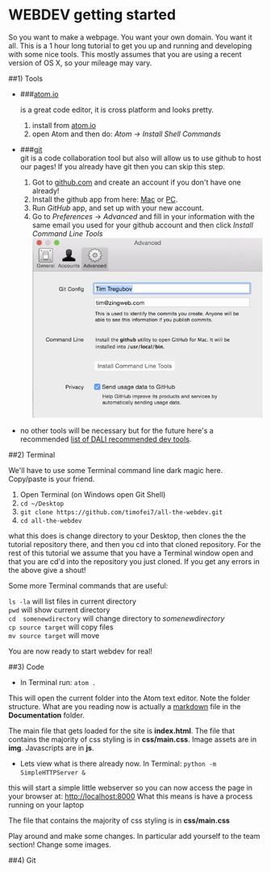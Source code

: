 # WEBDEV getting started


So you want to make a webpage. You want your own domain.  You want it all.  This is a 1 hour long tutorial to get you up and running and developing with some nice tools.  This mostly assumes that you are using a recent version of OS X, so your mileage may vary.


##1)  Tools

* ###[atom.io](http://atom.io)

  is a great code editor, it is cross platform and looks pretty.
  1. install from [atom.io](http://atom.io)
  2. open Atom and then do: *Atom -> Install Shell Commands*

* ###[git](http://git-scm.com)  
  git is a code collaboration tool but also will allow us to use github to host our pages! If you already have git then you can skip this step.
  1.  Got to [github.com](http://github.com) and create an account if you don't have one already!
  1.  Install the github app from here: [Mac](http://mac.github.com) or [PC](http://windows.github.com).
  1.  Run *GitHub* app, and set up with your new account.
  1.  Go to *Preferences* -> *Advanced* and fill in your information with the same email you used for your github account and then click *Install Command Line Tools*
  ![](docs/img/github_cmd.png)

* no other tools will be necessary but for the future here's a recommended [list of DALI recommended dev tools](https://docs.google.com/document/d/1XODTyblh3NP1sxO-mObPfx5STlbD78tK0r2lmj4E8Co).

##2)  Terminal

We'll have to use some Terminal command line dark magic here.  Copy/paste is your friend.  

1. Open Terminal (on Windows open Git Shell)
1. ```cd ~/Desktop```
2. ```git clone https://github.com/timofei7/all-the-webdev.git```
3. ```cd all-the-webdev```

what this does is change directory to your Desktop, then clones the the tutorial repository there, and then you cd into that cloned repository.  For the rest of this tutorial we assume that you have a Terminal window open and that you are cd'd into the repository you just cloned.  If you get any errors in the above give a shout! 

Some more Terminal commands that are useful:

```ls -la```  will list files in current directory </br>
```pwd```  will show current directory</br>
```cd  somenewdirectory```  will change directory to *somenewdirectory*</br>
```cp source target``` will copy files</br>
```mv source target``` will move</br>


You are now ready to start webdev for real!


##3) Code

*  In Terminal run:  ```atom .```

This will open the current folder into the Atom text editor. Note the folder structure.  What are you reading now is actually a [markdown](https://guides.github.com/features/mastering-markdown/) file in the **Documentation** folder. 

The main file that gets loaded for the site is **index.html**.
The file that contains the majority of css styling is in **css/main.css**.
Image assets are in **img**.
Javascripts are in **js**.

*  Lets view what is there already now. In Terminal:  ```python -m SimpleHTTPServer &```

this will start a simple little webserver so you can now access the page in your browser at: [http://localhost:8000](http://localhost:8000)  What this means is have a process running on your laptop

The file that contains the majority of css styling is in **css/main.css**

Play around and make some changes.  In particular add yourself to the team section!  Change some images. 




##4) Git










<br>

